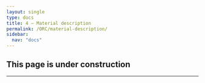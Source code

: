 ```yaml
---
layout: single
type: docs
title: 4 — Material description
permalink: /ORC/material-description/
sidebar:
  nav: "docs"
---
```


## This page is under construction

---

